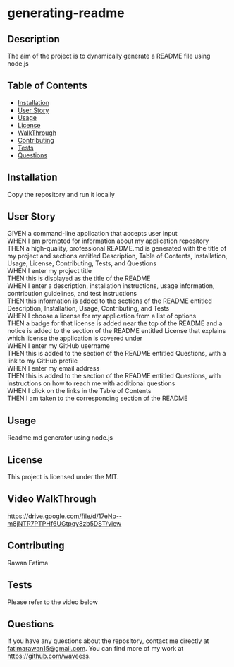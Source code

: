 # generating-readme

## Description
The aim of the project is to dynamically generate a README file using node.js

## Table of Contents
 
   * [Installation](#installation)
   * [User Story](#user-story)
   * [Usage](#usage)
   * [License](#license)
   * [WalkThrough](#walkthrough)
   * [Contributing](#contributing)
   * [Tests](#tests)
   * [Questions](#questions)
 
 
 ## Installation 
  
 Copy the repository and run it locally
  
  ## User Story 
  
  GIVEN a command-line application that accepts user input<br />
    WHEN I am prompted for information about my application repository<br />
    THEN a high-quality, professional README.md is generated with the title of my project and sections entitled Description, Table of Contents, Installation, Usage, License, Contributing, Tests, and Questions<br />
    WHEN I enter my project title<br />
    THEN this is displayed as the title of the README<br />
    WHEN I enter a description, installation instructions, usage information, contribution guidelines, and test instructions<br />
    THEN this information is added to the sections of the README entitled Description, Installation, Usage, Contributing, and Tests<br />
    WHEN I choose a license for my application from a list of options<br />
    THEN a badge for that license is added near the top of the README and a notice is added to the section of the README entitled License that explains which license the application is covered under<br />
    WHEN I enter my GitHub username<br />
    THEN this is added to the section of the README entitled Questions, with a link to my GitHub profile<br />
    WHEN I enter my email address<br />
    THEN this is added to the section of the README entitled Questions, with instructions on how to reach me with additional questions<br />
    WHEN I click on the links in the Table of Contents<br />
    THEN I am taken to the corresponding section of the README<br />

## Usage
  
   Readme.md generator using node.js
     
## License
  
   This project is licensed under the MIT.
   
  ## Video WalkThrough
  https://drive.google.com/file/d/17eNp--m8jNTR7PTPHf6UGtpqy8zb5DST/view
  
  ## Contributing
  
   Rawan Fatima
  
  ## Tests
  
   Please refer to the video below
  
    
  
  ## Questions
  
   If you have any questions about the repository, contact me directly at fatimarawan15@gmail.com. You can find more of my work at https://github.com/waveess.
